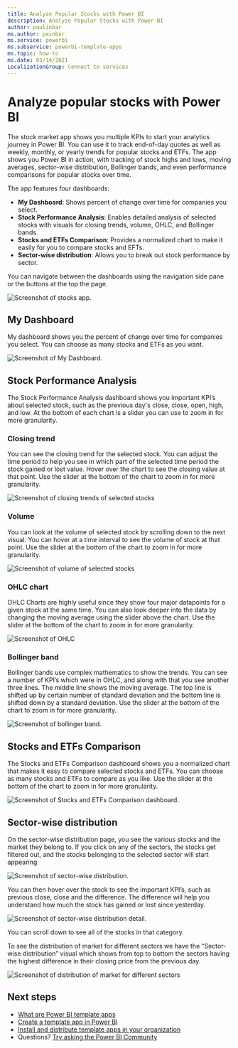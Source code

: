 ```yaml
---
title: Analyze Popular Stocks with Power BI
description: Analyze Popular Stocks with Power BI
author: paulinbar
ms.author: painbar
ms.service: powerbi
ms.subservice: powerbi-template-apps
ms.topic: how-to
ms.date: 03/14/2021
LocalizationGroup: Connect to services
---
```

# Analyze popular stocks with Power BI

The stock market app shows you multiple KPIs to start your analytics journey in Power BI. You can use it to track end-of-day quotes as well as weekly, monthly, or yearly trends for popular stocks and ETFs. The app shows you Power BI in action, with tracking of stock highs and lows, moving averages, sector-wise distribution, Bollinger bands, and even performance comparisons for popular stocks over time.

The app features four dashboards:
* **My Dashboard**: Shows percent of change over time for companies you select. 
* **Stock Performance Analysis**: Enables detailed analysis of selected stocks with visuals for closing trends, volume, OHLC, and Bollinger bands.
* **Stocks and ETFs Comparison**: Provides a normalized chart to make it easily for you to compare stocks and EFTs.
* **Sector-wise distribution**: Allows you to break out stock performance by sector.

You can navigate between the dashboards using the navigation side pane or the buttons at the top the page.

![Screenshot of stocks app.](media/service-connect-to-analyze-stocks/stocks-app1.png)

## My Dashboard

My dashboard shows you the percent of change over time for companies you select. You can choose as many stocks and ETFs as you want.

![Screenshot of My Dashboard.](media/service-connect-to-analyze-stocks/stocks-app-my-dashboard.png)  

## Stock Performance Analysis

The Stock Performance Analysis dashboard shows you important KPI’s about selected stock, such as the previous day's close, close, open, high, and low. At the bottom of each chart is a slider you can use to zoom in for more granularity.

### Closing trend

You can see the closing trend for the selected stock. You can adjust the time period to help you see in which part of the selected time period the stock gained or lost value. Hover over the chart to see the closing value at that point. Use the slider at the bottom of the chart to zoom in for more granularity.

![Screenshot of closing trends of selected stocks](media/service-connect-to-analyze-stocks/stocks-performance-closing-trend.png)  

### Volume

You can look at the volume of selected stock by scrolling down to the next visual. You can hover at a time interval to see the volume of stock at that point. Use the slider at the bottom of the chart to zoom in for more granularity. 

![Screenshot of volume of selected stocks](media/service-connect-to-analyze-stocks/stocks-performance-volume.png)

### OHLC chart

OHLC Charts are highly useful since they show four major datapoints for a given stock at the same time. You can also look deeper into the data by changing the moving average using the slider above the chart. Use the slider at the bottom of the chart to zoom in for more granularity.

![Screenshot of OHLC](media/service-connect-to-analyze-stocks/stocks-performance-ohlc.png)

### Bollinger band

Bollinger bands use complex mathematics to show the trends. You can see a number of KPI’s which were in OHLC, and along with that you see another three lines. The middle line shows the moving average. The top line is shifted up by certain number of standard deviation and the bottom line is shifted down by a standard deviation. Use the slider at the bottom of the chart to zoom in for more granularity.

![Screenshot of bollinger band.](media/service-connect-to-analyze-stocks/stocks-performance-bollinger.png) 

## Stocks and ETFs Comparison

The Stocks and ETFs Comparison dashboard shows you a normalized chart that makes it easy to compare selected stocks and ETFs. You can choose as many stocks and ETFs to compare as you like. Use the slider at the bottom of the chart to zoom in for more granularity.

![Screenshot of Stocks and ETFs Comparison dashboard.](media/service-connect-to-analyze-stocks/stocks-comparison-dashboard.png) 

## Sector-wise distribution

On the sector-wise distribution page, you see the various stocks and the market they belong to. If you click on any of the sectors, the stocks get filtered out, and the stocks belonging to the selected sector will start appearing. 

![Screenshot of sector-wise distribution.](media/service-connect-to-analyze-stocks/sector-wise-distribution.png)
 
You can then hover over the stock to see the important KPI’s, such as previous close, close and the difference. The difference will help you understand how much the stock has gained or lost since yesterday.

![Screenshot of sector-wise distribution detail.](media/service-connect-to-analyze-stocks/sector-wise-distribution-detail.png)

You can scroll down to see all of the stocks in that category.
 
To see the distribution of market for different sectors we have the “Sector-wise distribution” visual which shows from top to bottom the sectors having the highest difference in their closing price from the previous day.

![Screenshot of distribution of market for different sectors](media/service-connect-to-analyze-stocks/stocks-comparison-based-on-sector.png)

## Next steps

* [What are Power BI template apps](service-template-apps-overview.md)
* [Create a template app in Power BI](service-template-apps-create.md)
* [Install and distribute template apps in your organization](service-template-apps-install-distribute.md)
* Questions? [Try asking the Power BI Community](https://community.powerbi.com/)
